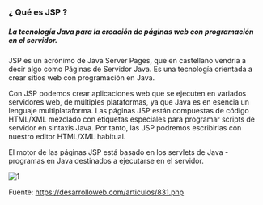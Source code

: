 ### ¿ Qué es JSP ?
##### La tecnología Java para la creación de páginas web con programación en el servidor.

JSP es un acrónimo de Java Server Pages, que en castellano vendría a decir algo como Páginas de Servidor Java. Es una tecnología orientada a crear sitios web con programación en Java.

Con JSP podemos crear aplicaciones web que se ejecuten en variados servidores web, de múltiples plataformas, ya que Java es en esencia un lenguaje multiplataforma. Las páginas JSP están compuestas de código HTML/XML mezclado con etiquetas especiales para programar scripts de servidor en sintaxis Java. Por tanto, las JSP podremos escribirlas con nuestro editor HTML/XML habitual.

El motor de las páginas JSP está basado en los servlets de Java -programas en Java destinados a ejecutarse en el servidor.

 ![1](https://user-images.githubusercontent.com/38017835/62597380-7a29f800-b8ab-11e9-94e7-3823226dcedc.PNG)
 
 Fuente:
 https://desarrolloweb.com/articulos/831.php
